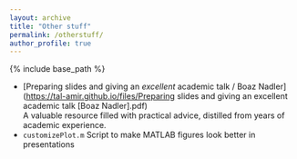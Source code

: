 ```yaml
---
layout: archive
title: "Other stuff"
permalink: /otherstuff/
author_profile: true
---
```


{% include base_path %}


- [Preparing slides and giving an _excellent_ academic talk / Boaz Nadler](https://tal-amir.github.io/files/Preparing slides and giving an excellent academic talk [Boaz Nadler].pdf)  
  A valuable resource filled with practical advice, distilled from years of academic experience.
- <a href="https://tal-amir.github.io/files/customizePlot.m" style="text-decoration: none;">`customizePlot.m`</a>
  Script to make MATLAB figures look better in presentations
